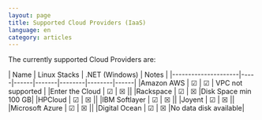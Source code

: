 ```yaml
---
layout: page
title: Supported Cloud Providers (IaaS)
language: en
category: articles
---
```


The currently supported Cloud Providers are:

| Name  | Linux Stacks | .NET (Windows) | Notes |
|---------------------|-----|------|-------|--------|--------|------|
|Amazon AWS           |  ☑  |  ☑  | VPC not supported |
|Enter the Cloud      |  ☑  |  ☒  ||
|Rackspace            |  ☑  |  ☒  |Disk Space min 100 GB|
|HPCloud              |  ☑  |  ☒  ||
|IBM Softlayer        |  ☑  |  ☒  ||
|Joyent               |  ☑  |  ☒  ||
|Microsoft Azure      |  ☑  |  ☒  ||
|Digital Ocean        |  ☑  |  ☒  |No data disk available|
